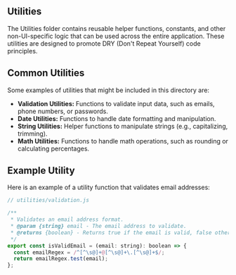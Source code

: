 ## Utilities

The Utilities folder contains reusable helper functions, constants, and other non-UI-specific logic that can be used across the entire application. These utilities are designed to promote DRY (Don't Repeat Yourself) code principles.

## Common Utilities

Some examples of utilities that might be included in this directory are:

- **Validation Utilities:** Functions to validate input data, such as emails, phone numbers, or passwords.
- **Date Utilities:** Functions to handle date formatting and manipulation.
- **String Utilities:** Helper functions to manipulate strings (e.g., capitalizing, trimming).
- **Math Utilities:** Functions to handle math operations, such as rounding or calculating percentages.

## Example Utility

Here is an example of a utility function that validates email addresses:

```js
// utilities/validation.js

/**
 * Validates an email address format.
 * @param {string} email - The email address to validate.
 * @returns {boolean} - Returns true if the email is valid, false otherwise.
 */
export const isValidEmail = (email: string): boolean => {
  const emailRegex = /^[^\s@]+@[^\s@]+\.[^\s@]+$/;
  return emailRegex.test(email);
};

```
